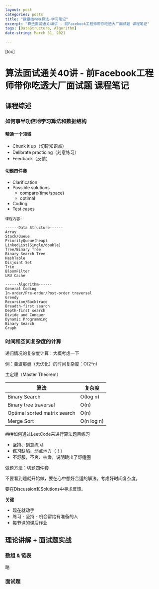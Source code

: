 ```yaml
---
layout: post
categories: posts
title: "数据结构与算法-学习笔记"
excerpt: "算法面试通关40讲 - 前Facebook工程师带你吃透大厂面试题 课程笔记"
tags: [DataStructure, Algorithm]
date-string: March 31, 2021

---
```




[toc]

# 算法面试通关40讲 - 前Facebook工程师带你吃透大厂面试题 课程笔记

## 课程综述

### 如何事半功倍地学习算法和数据结构

#### 精通一个领域

- Chunk it up（切碎知识点）
- Delibrate practicing（刻意练习）
- Feedback（反馈）

#### 切题四件套

- Clarification
- Possible solutions
  - compare(time/space)
  - optimal
- Coding
- Test cases



```
课程内容:

------Data Structure------
Array
Stack/Queue
PriorityQueue(heap)
LinkedList(Single/double)
Tree/Binary Tree
Binary Search Tree
HashTable
Disjoint Set
Trie
BloomFilter
LRU Cache

------Algorithm------
General Coding
In-order/Pre-order/Post-order traversal
Greedy
Recursion/Backtrace
Breadth-first search
Depth-first search
Divide and Conquer
Dynamic Programming
Binary Search
Graph

```



### 时间和空间复杂度的计算

递归情况的复杂度计算：大概考虑一下

例：斐波那契（无优化）的时间复杂度：O(2^n)



主定理（Master Theorem）

| 算法                         | 复杂度     |
| ---------------------------- | ---------- |
| Binary Search                | O(log n)   |
| Binary tree traversal        | O(n)       |
| Optimal sorted matrix search | O(n)       |
| Merge Sort                   | O(n log n) |



###如何通过LeetCode来进行算法题目练习

- 坚持、刻意练习
- 练习缺陷、弱点地方（！）
- 不舒服，不爽、枯燥，说明跳出了舒适圈



做题方法：切题四件套

不要看到题就开始做，要在心中想好合适的解法。考虑好时间复杂度。

要在Discussion和Solutions中寻求反馈。



**关键**

- 现在就动手
- 练习 - 坚持 - 机会留给有准备的人
- 每节课的课后作业



## 理论讲解 + 面试题实战

### 数组 & 链表

略

### 面试题

